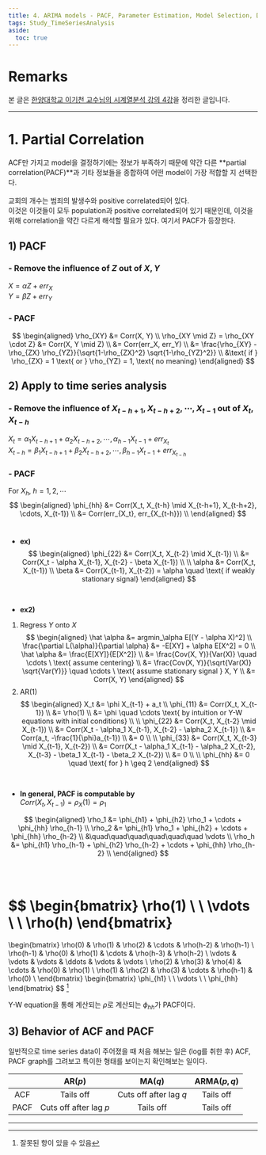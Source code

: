 ```yaml
---
title: 4. ARIMA models - PACF, Parameter Estimation, Model Selection, Diagnostics
tags: Study_TimeSeriesAnalysis
aside:
  toc: true
---
```


# Remarks
본 글은 [한양대학교 이기천 교수님의 시계열분석 강의 4강](https://youtu.be/vLAzLe_IiMc)을 정리한 글입니다.

<!--more-->

---

# 1. Partial Correlation
ACF만 가지고 model을 결정하기에는 정보가 부족하기 때문에 약간 다른 **partial correlation(PACF)**과 기타 정보들을 종합하여 어떤 model이 가장 적합할 지 선택한다. <br>
<br>
교회의 개수는 범죄의 발생수와 positive correlated되어 있다. <br>
이것은 이것들이 모두 population과 positive correlated되어 있기 때문인데, 이것을 위해 correlation을 약간 다르게 해석할 필요가 있다. 여기서 PACF가 등장한다. <br>


## 1) PACF
### - Remove the influence of $Z$ out of $X, Y$
$X = \alpha Z + err_X$ <br>
$Y = \beta Z + err_Y$ <br>

### - PACF
$$
\begin{aligned}
  \rho_{XY} &= Corr(X, Y) \\
  \rho_{XY \mid Z} = \rho_{XY \cdot Z} &= Corr(X, Y \mid Z) \\
  &= Corr(err_X, err_Y) \\
  &= \frac{\rho_{XY} - \rho_{ZX} \rho_{YZ}}{\sqrt{1-\rho_{ZX}^2} \sqrt{1-\rho_{YZ}^2}} \\
  &\text{ if } \rho_{ZX} = 1 \text{ or } \rho_{YZ} = 1, \text{ no meaning}
\end{aligned}
$$

## 2) Apply to time series analysis
### - Remove the influence of $X_{t-h+1}, X_{t-h+2}, \cdots, X_{t-1}$ out of $X_t, X_{t-h}$
$X_t = \alpha_1 X_{t-h+1} + \alpha_2 X_{t-h+2}, \cdots, \alpha_{h-1} X_{t-1} + err_{X_t}$ <br>
$X_{t-h} = \beta_1 X_{t-h+1} + \beta_2 X_{t-h+2}, \cdots, \beta_{h-1} X_{t-1} + err_{X_{t-h}}$ <br>

### - PACF

For $X_h$, $h= 1, 2, \cdots$ <br>
$$
\begin{aligned}
  \phi_{hh} &= Corr(X_t, X_{t-h} \mid X_{t-h+1}, X_{t-h+2}, \cdots, X_{t-1}) \\
  &= Corr(err_{X_t}, err_{X_{t-h}}) \\
\end{aligned}
$$
<br>

- **ex)** <br>
$$
\begin{aligned}
  \phi_{22} &= Corr(X_t, X_{t-2} \mid X_{t-1}) \\
  &= Corr(X_t - \alpha X_{t-1}, X_{t-2} - \beta X_{t-1}) \\
  \\
  \alpha &= Corr(X_t, X_{t-1}) \\
  \beta &= Corr(X_{t-1}, X_{t-2}) = \alpha \quad \text{ if weakly stationary signal}
\end{aligned}
$$
<br>

- **ex2)** <br>
1. Regress $Y$ onto $X$ <br>
$$
\begin{aligned}
  \hat \alpha &= argmin_\alpha E[(Y - \alpha X)^2] \\
  \frac{\partial L(\alpha)}{\partial \alpha} &= -E[XY] + \alpha E[X^2] = 0 \\
  \hat \alpha &= \frac{E[XY]}{E[X^2]} \\
  &= \frac{Cov(X, Y)}{Var(X)} \quad \cdots \ \text{ assume centering} \\
  &= \frac{Cov(X, Y)}{\sqrt{Var(X)} \sqrt{Var(Y)}} \quad \cdots \ \text{ assume stationary signal } X, Y \\
  &= Corr(X, Y)
\end{aligned}
$$
2. AR(1) <br>
$$
\begin{aligned}
  X_t &= \phi X_{t-1} + a_t \\
  \phi_{11} &= Corr(X_t, X_{t-1}) \\
  &= \rho(1) \\
  &= \phi \quad \cdots \text{ by intuition or Y-W equations with initial conditions} \\
  \\
  \phi_{22} &= Corr(X_t, X_{t-2} \mid X_{t-1}) \\
  &= Corr(X_t - \alpha_1 X_{t-1}, X_{t-2} - \alpha_2 X_{t-1}) \\
  &= Corr(a_t, -\frac{1}{\phi}a_{t-1}) \\
  &= 0 \\
  \\
  \phi_{33} &= Corr(X_t, X_{t-3} \mid X_{t-1}, X_{t-2}) \\
  &= Corr(X_t - \alpha_1 X_{t-1} - \alpha_2 X_{t-2}, X_{t-3} - \beta_1 X_{t-1} - \beta_2 X_{t-2}) \\
  &= 0 \\
  \\
  \phi_{hh} &= 0 \quad \text{ for } h \geq 2
\end{aligned}
$$
<br>

- **In general, PACF is computable by** <br>
$Corr(X_t, X_{t-1}) = \rho_X(1) = \rho_1$ <br>

$$
\begin{aligned}
  \rho_1 &= \phi_{h1} + \phi_{h2} \rho_1 + \cdots + \phi_{hh} \rho_{h-1} \\
  \rho_2 &= \phi_{h1} \rho_1 + \phi_{h2} + \cdots + \phi_{hh} \rho_{h-2} \\
  &\quad\quad\quad\quad\quad\quad \vdots \\
  \rho_h &= \phi_{h1} \rho_{h-1} + \phi_{h2} \rho_{h-2} + \cdots + \phi_{hh} \rho_{h-2} \\
\end{aligned}
$$
<br><br>

$$
\begin{bmatrix}
  \rho(1) \\
  \\
  \vdots \\
  \\
  \rho(h)
\end{bmatrix}
=
\begin{bmatrix}
\rho(0) & \rho(1) & \rho(2) & \cdots & \rho(h-2) & \rho(h-1) \\
\rho(h-1) & \rho(0) & \rho(1) & \cdots & \rho(h-3) & \rho(h-2) \\
\vdots & \vdots & \vdots & \ddots & \vdots & \vdots \\
\rho(2) & \rho(3) & \rho(4) & \cdots & \rho(0) & \rho(1) \\
\rho(1) & \rho(2) & \rho(3) & \cdots & \rho(h-1) & \rho(0) \\
\end{bmatrix}
\begin{bmatrix}
  \phi_{h1} \\
  \\
  \vdots \\
  \\
  \phi_{hh}
\end{bmatrix}
$$
[^1]
<br>

Y-W equation을 통해 계산되는 $\rho$로 계산되는 $\phi_{hh}$가 PACF이다. <br>

## 3) Behavior of ACF and PACF
일반적으로 time series data이 주어졌을 때 처음 해보는 일은 (log를 취한 후) ACF, PACF graph를 그려보고 특이한 형태를 보이는지 확인해보는 일이다. <br>

|           | AR($p$) | MA($q$) | ARMA($p, q$) |
| :--------: | :--------: | :--------: | :--------: |
| ACF | Tails off | Cuts off after lag $q$ | Tails off |
| PACF | Cuts off after lag $p$ | Tails off | Tails off |


---

[^1]: 잘못된 항이 있을 수 있음
